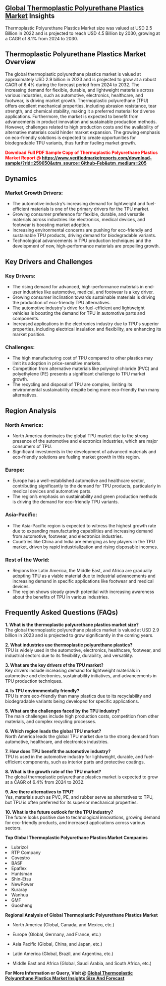 <h2><a href="https://www.verifiedmarketreports.com/download-sample/?rid=259650&amp;utm_source=Github&amp;utm_medium=205" target="_blank">Global Thermoplastic Polyurethane Plastics Market</a> Insights</h2><p>Thermoplastic Polyurethane Plastics Market size was valued at USD 2.5 Billion in 2022 and is projected to reach USD 4.5 Billion by 2030, growing at a CAGR of 8.1% from 2024 to 2030.</p><p> <h2>Thermoplastic Polyurethane Plastics Market Overview</h2> <p>The global thermoplastic polyurethane plastics market is valued at approximately USD 2.9 billion in 2023 and is projected to grow at a robust CAGR of 6.4% during the forecast period from 2024 to 2032. The increasing demand for flexible, durable, and lightweight materials across various industries, such as automotive, electronics, healthcare, and footwear, is driving market growth. Thermoplastic polyurethane (TPU) offers excellent mechanical properties, including abrasion resistance, tear strength, and chemical stability, making it a preferred material for diverse applications. Furthermore, the market is expected to benefit from advancements in product innovation and sustainable production methods. However, challenges related to high production costs and the availability of alternative materials could hinder market expansion. The growing emphasis on eco-friendly solutions is expected to create opportunities for biodegradable TPU variants, thus further fueling market growth.</p> <p><b><p><span class=""><span style="color: #ff0000;"><strong>Download Full PDF Sample Copy of Thermoplastic Polyurethane Plastics Market Report</strong> @ </span><a href="https://www.verifiedmarketreports.com/download-sample/?rid=259650&amp;utm_source=Github-Feb&amp;utm_medium=205" target="_blank">https://www.verifiedmarketreports.com/download-sample/?rid=259650&amp;utm_source=Github-Feb&amp;utm_medium=205</a></span></p></b></p> <h2>Dynamics</h2> <h3>Market Growth Drivers:</h3> <ul> <li>The automotive industry’s increasing demand for lightweight and fuel-efficient materials is one of the primary drivers for the TPU market.</li> <li>Growing consumer preference for flexible, durable, and versatile materials across industries like electronics, medical devices, and footwear is boosting market adoption.</li> <li>Increasing environmental concerns are pushing for eco-friendly and sustainable TPU products, driving demand for biodegradable variants.</li> <li>Technological advancements in TPU production techniques and the development of new, high-performance materials are propelling growth.</li> </ul> <h2>Key Drivers and Challenges</h2> <h3>Key Drivers:</h3> <ul> <li>The rising demand for advanced, high-performance materials in end-user industries like automotive, medical, and footwear is a key driver.</li> <li>Growing consumer inclination towards sustainable materials is driving the production of eco-friendly TPU alternatives.</li> <li>The automotive industry's drive for fuel-efficient and lightweight vehicles is boosting the demand for TPU in automotive parts and components.</li> <li>Increased applications in the electronics industry due to TPU's superior properties, including electrical insulation and flexibility, are enhancing its market position.</li> </ul> <h3>Challenges:</h3> <ul> <li>The high manufacturing cost of TPU compared to other plastics may limit its adoption in price-sensitive markets.</li> <li>Competition from alternative materials like polyvinyl chloride (PVC) and polyethylene (PE) presents a significant challenge to TPU market growth.</li> <li>The recycling and disposal of TPU are complex, limiting its environmental sustainability despite being more eco-friendly than many alternatives.</li> </ul> <h2>Region Analysis</h2> <h3>North America:</h3> <ul> <li>North America dominates the global TPU market due to the strong presence of the automotive and electronics industries, which are major consumers of TPU.</li> <li>Significant investments in the development of advanced materials and eco-friendly solutions are fueling market growth in this region.</li> </ul> <h3>Europe:</h3> <ul> <li>Europe has a well-established automotive and healthcare sector, contributing significantly to the demand for TPU products, particularly in medical devices and automotive parts.</li> <li>The region’s emphasis on sustainability and green production methods is driving the demand for eco-friendly TPU variants.</li> </ul> <h3>Asia-Pacific:</h3> <ul> <li>The Asia-Pacific region is expected to witness the highest growth rate due to expanding manufacturing capabilities and increasing demand from automotive, footwear, and electronics industries.</li> <li>Countries like China and India are emerging as key players in the TPU market, driven by rapid industrialization and rising disposable incomes.</li> </ul> <h3>Rest of the World:</h3> <ul> <li>Regions like Latin America, the Middle East, and Africa are gradually adopting TPU as a viable material due to industrial advancements and increasing demand in specific applications like footwear and medical devices.</li> <li>The region shows steady growth potential with increasing awareness about the benefits of TPU in various industries.</li> </ul> <h2>Frequently Asked Questions (FAQs)</h2> <p><b>1. What is the thermoplastic polyurethane plastics market size?</b><br> The global thermoplastic polyurethane plastics market is valued at USD 2.9 billion in 2023 and is projected to grow significantly in the coming years.</p> <p><b>2. What industries use thermoplastic polyurethane plastics?</b><br> TPU is widely used in the automotive, electronics, healthcare, footwear, and industrial sectors due to its flexibility, durability, and versatility.</p> <p><b>3. What are the key drivers of the TPU market?</b><br> Key drivers include increasing demand for lightweight materials in automotive and electronics, sustainability initiatives, and advancements in TPU production techniques.</p> <p><b>4. Is TPU environmentally friendly?</b><br> TPU is more eco-friendly than many plastics due to its recyclability and biodegradable variants being developed for specific applications.</p> <p><b>5. What are the challenges faced by the TPU industry?</b><br> The main challenges include high production costs, competition from other materials, and complex recycling processes.</p> <p><b>6. Which region leads the global TPU market?</b><br> North America leads the global TPU market due to the strong demand from automotive, healthcare, and electronics industries.</p> <p><b>7. How does TPU benefit the automotive industry?</b><br> TPU is used in the automotive industry for lightweight, durable, and fuel-efficient components, such as interior parts and protective coatings.</p> <p><b>8. What is the growth rate of the TPU market?</b><br> The global thermoplastic polyurethane plastics market is expected to grow at a CAGR of 6.4% from 2024 to 2032.</p> <p><b>9. Are there alternatives to TPU?</b><br> Yes, materials such as PVC, PE, and rubber serve as alternatives to TPU, but TPU is often preferred for its superior mechanical properties.</p> <p><b>10. What is the future outlook for the TPU industry?</b><br> The future looks positive due to technological innovations, growing demand for eco-friendly products, and increased applications across various sectors.</p> </p><p><strong>Top Global Thermoplastic Polyurethane Plastics Market Companies</strong></p><div data-test-id=""><p><li>Lubrizol</li><li> RTP Company</li><li> Covestro</li><li> BASF</li><li> Epaflex</li><li> Huntsman</li><li> Shin-Etsu</li><li> NewPower</li><li> Kuraray</li><li> Wanhua</li><li> GMF</li><li> Guosheng</li></p><div><strong>Regional Analysis of&nbsp;Global Thermoplastic Polyurethane Plastics Market</strong></div><ul><li dir="ltr"><p dir="ltr">North America&nbsp;(Global, Canada, and Mexico, etc.)</p></li><li dir="ltr"><p dir="ltr">Europe (Global, Germany, and France, etc.)</p></li><li dir="ltr"><p dir="ltr">Asia Pacific&nbsp;(Global, China, and Japan, etc.)</p></li><li dir="ltr"><p dir="ltr">Latin America&nbsp;(Global, Brazil, and Argentina, etc.)</p></li><li dir="ltr">Middle East and Africa&nbsp;(Global, Saudi Arabia, and South Africa, etc.)</li></ul><p><strong>For More Information or Query, Visit @&nbsp;</strong><strong><a href="https://www.verifiedmarketreports.com/product/thermoplastic-polyurethane-plastics-market/?utm_source=Github&amp;utm_medium=205" target="_blank">Global Thermoplastic Polyurethane Plastics Market Insights Size And Forecast</a></strong></p></div>
